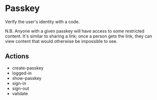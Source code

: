 # Passkey

Verify the user's identity with a code.

N.B. Anyone with a given passkey will have access to some restricted content.
It's similar to sharing a link; once a person gets the link, they can view
content that would otherwise be impossible to see.

## Actions

- create-passkey
- logged-in
- show-passkey
- sign-in
- sign-out
- validate
